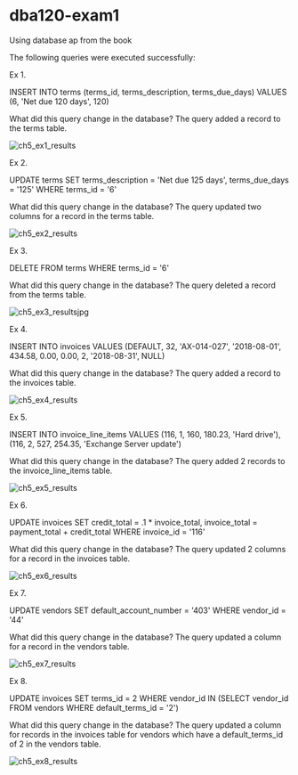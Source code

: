 # dba120-exam1

Using database ap from the book

The following queries were executed successfully:

Ex 1.

INSERT INTO terms (terms_id, terms_description, terms_due_days) VALUES (6, 'Net due 120 days', 120)

What did this query change in the database? The query added a record to the terms table.

![ch5_ex1_results](https://user-images.githubusercontent.com/123834123/216790990-37ed44a1-4bcb-47ab-9aa9-4633dc6ec4a0.jpg)

Ex 2.

UPDATE terms SET terms_description = 'Net due 125 days', terms_due_days = '125' WHERE terms_id = '6'

What did this query change in the database? The query updated two columns for a record in the terms table. 

![ch5_ex2_results](https://user-images.githubusercontent.com/123834123/216848279-e0ab394e-d13b-4c06-a24e-85a61d83bf2f.jpg)

Ex 3.

DELETE FROM terms WHERE terms_id = '6'

What did this query change in the database? The query deleted a record from the terms table.

![ch5_ex3_resultsjpg](https://user-images.githubusercontent.com/123834123/216848913-467ecb6b-bb2e-4c94-ad6f-6aeae1ddcaf6.jpg)

Ex 4.

INSERT INTO invoices VALUES (DEFAULT, 32, 'AX-014-027', '2018-08-01', 434.58, 0.00, 0.00, 2, '2018-08-31', NULL)

What did this query change in the database? The query added a record to the invoices table.

![ch5_ex4_results](https://user-images.githubusercontent.com/123834123/216850690-7662801f-6f58-4349-addc-081616418256.jpg)

Ex 5.

INSERT INTO invoice_line_items VALUES (116, 1, 160, 180.23, 'Hard drive'), (116, 2, 527, 254.35, 'Exchange Server update')

What did this query change in the database? The query added 2 records to the invoice_line_items table.

![ch5_ex5_results](https://user-images.githubusercontent.com/123834123/216854267-e572b84d-b3b5-4cbb-9162-54fdde1e32b4.jpg)

Ex 6.

UPDATE invoices SET credit_total = .1 * invoice_total, invoice_total = payment_total + credit_total WHERE invoice_id = '116'

What did this query change in the database? The query updated 2 columns for a record in the invoices table.

![ch5_ex6_results](https://user-images.githubusercontent.com/123834123/218279120-e59d38c2-7217-4639-9aa2-df99a7cfa468.jpg)

Ex 7.

UPDATE vendors SET default_account_number = '403' WHERE vendor_id = '44'

What did this query change in the database? The query updated a column for a record in the vendors table.

![ch5_ex7_results](https://user-images.githubusercontent.com/123834123/218279561-8c8f390e-83ba-47be-bb89-31c987306542.jpg)

Ex 8.

UPDATE invoices SET terms_id = 2 WHERE vendor_id IN (SELECT vendor_id FROM vendors WHERE default_terms_id = '2')

What did this query change in the database? The query updated a column for records in the invoices table for vendors which have a default_terms_id of 2 in the vendors table.

![ch5_ex8_results](https://user-images.githubusercontent.com/123834123/218281180-f74b3d35-db55-40a2-8c84-ed1b310dd0e6.jpg)
